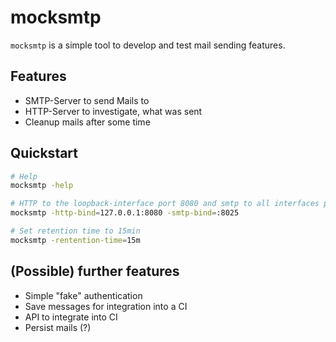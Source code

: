 # mocksmtp

`mocksmtp` is a simple tool to develop and test mail sending features.

## Features

- SMTP-Server to send Mails to
- HTTP-Server to investigate, what was sent
- Cleanup mails after some time

## Quickstart

```bash
# Help
mocksmtp -help

# HTTP to the loopback-interface port 8080 and smtp to all interfaces port 8025
mocksmtp -http-bind=127.0.0.1:8080 -smtp-bind=:8025

# Set retention time to 15min
mocksmtp -rentention-time=15m
```


## (Possible) further features

- Simple "fake" authentication
- Save messages for integration into a CI
- API to integrate into CI
- Persist mails (?)

